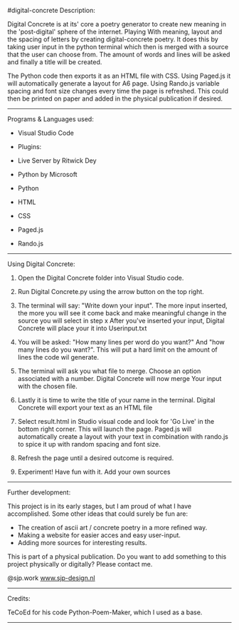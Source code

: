 #digital-concrete
Description:

Digital Concrete is at its' core a poetry generator to create 
new meaning in the 'post-digital' sphere of the internet. 
Playing With meaning, layout and the spacing of letters by 
creating digital-concrete poetry.  It does this by taking user 
input in the python terminal which then is merged with a source 
that the user can choose from. The amount of words and lines 
will be asked and finally a title will be created.


The Python code then exports it as an HTML file with CSS. 
Using Paged.js it will automatically generate a layout for 
A6 page. Using Rando.js variable spacing and font size changes
every time the page is refreshed. This could then be printed on
paper and added in the physical publication if desired.

-----------------------------------------------------------------------------------------------------------------------------------

Programs & Languages used:

- Visual Studio Code
 - Plugins: 
  - Live Server by Ritwick Dey 
  - Python by Microsoft


- Python
- HTML
- CSS

- Paged.js
- Rando.js

-----------------------------------------------------------------------------------------------------------------------------------

Using Digital Concrete:


1. Open the Digital Concrete folder into Visual Studio code.

2. Run Digital Concrete.py using the arrow button on the top right.

3. The terminal will say: "Write down your input". The more input 
   inserted, the more you will see it come back and make meaningful
   change in the source you will select in step x  After you've inserted 
   your input, Digital Concrete will place your it into Userinput.txt

4. You will be asked: "How many lines per word do you want?"
   And "how many lines do you want?". This will put a hard limit
   on the amount of lines the code wil generate.

5. The terminal will ask you what file to merge. Choose an option
   associated with a number. Digital Concrete will now merge
   Your input with the chosen file.
   
6. Lastly it is time to write the title of your name in the terminal.
   Digital Concrete will export your text as an HTML file

7. Select result.html in Studio visual code and look for 'Go Live'
   in the bottom right corner. This will launch the page. Paged.js
   will automatically create a layout with your text in combination 
   with rando.js to spice it up with random spacing and font size.

8. Refresh the page until a desired outcome is required.

9. Experiment! Have fun with it. Add your own sources
   

-----------------------------------------------------------------------------------------------------------------------------------

Further development:

This project is in its early stages, but I am proud of what I have accomplished.
Some other ideas that could surely be fun are:

- The creation of ascii art / concrete poetry in a more refined way.
- Making a website for easier acces and easy user-input.
- Adding more sources for interesting results.

This is part of a physical publication. Do you want to add something to this project
physically or digitally? Please contact me.

@sjp.work
www.sjp-design.nl

-----------------------------------------------------------------------------------------------------------------------------------

Credits:

TeCoEd for his code Python-Poem-Maker, which I used as a base.

-----------------------------------------------------------------------------------------------------------------------------------

